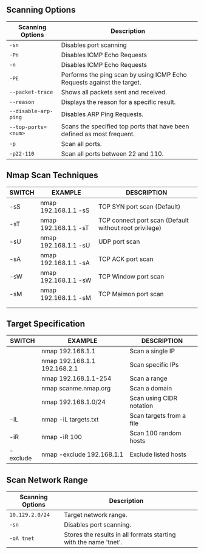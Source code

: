 ## Scanning Options

| **Scanning Options**  | **Description**                                                        |
| --------------------- | ---------------------------------------------------------------------- |
| `-sn`                 | Disables port scanning                                                 |
| `-Pn`                 | Disables ICMP Echo Requests                                            |
| `-n`                  | Disables ICMP Echo Requests                                            |
| `-PE`                 | Performs the ping scan by using ICMP Echo Requests against the target. |
| `--packet-trace`      | Shows all packets sent and received.                                   |
| `--reason`            | Displays the reason for a specific result.                             |
| `--disable-arp- ping` | Disables ARP Ping Requests.                                            |
| `--top-ports= <num> ` | Scans the specified top ports that have been defined as most frequent. |
| `-p`                  | Scan all ports.                                                        |
| `-p22-110`            | Scan all ports between 22 and 110.                                     |

## Nmap Scan Techniques

| **SWITCH** | **EXAMPLE**          | ******DESCRIPTION******                                |
| ---------- | -------------------- | ------------------------------------------------------ |
| -sS        | nmap 192.168.1.1 -sS | TCP SYN port scan (Default)                            |
| -sT        | nmap 192.168.1.1 -sT | TCP connect port scan (Default without root privilege) |
| -sU        | nmap 192.168.1.1 -sU | UDP port scan                                          |
| -sA        | nmap 192.168.1.1 -sA | TCP ACK port scan                                      |
| -sW        | nmap 192.168.1.1 -sW | TCP Window port scan                                   |
| -sM        | nmap 192.168.1.1 -sM | TCP Maimon port scan                                   |
|            |                      |                                                        |
|            |                      |                                                        |
## Target Specification

| **SWITCH** | **EXAMPLE**                  | ******DESCRIPTION******  |
| ---------- | ---------------------------- | ------------------------ |
|            | nmap 192.168.1.1             | Scan a single IP         |
|            | nmap 192.168.1.1 192.168.2.1 | Scan specific IPs        |
|            | nmap 192.168.1.1-254         | Scan a range             |
|            | nmap scanme.nmap.org         | Scan a domain            |
|            | nmap 192.168.1.0/24          | Scan using CIDR notation |
| -iL        | nmap -iL targets.txt         | Scan targets from a file |
| -iR        | nmap -iR 100                 | Scan 100 random hosts    |
| -exclude   | nmap -exclude 192.168.1.1    | Exclude listed hosts     |
## Scan Network Range

| **Scanning Options** | **Description**                                                  |     |
| -------------------- | ---------------------------------------------------------------- | --- |
| `10.129.2.0/24`      | Target network range.                                            |     |
| `-sn`                | Disables port scanning.                                          |     |
| `-oA tnet`           | Stores the results in all formats starting with the name 'tnet'. |     |


